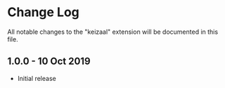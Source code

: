 # Change Log

All notable changes to the "keizaal" extension will be documented in this file.

## 1.0.0 - 10 Oct 2019

- Initial release

